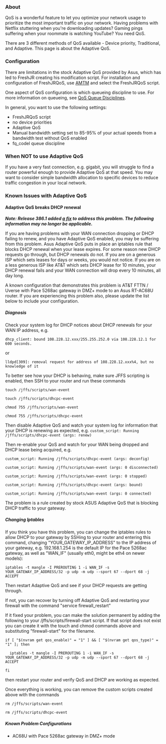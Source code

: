 ### About
QoS is a wonderful feature to let you optimize your network usage to prioritize the most important traffic on your network.  Having problems with Netflix stuttering when you're downloading updates?  Gaming pings suffering when your roommate is watching YouTube?  You need QoS.

There are 3 different methods of QoS available - Device priority, Traditional, and Adaptive.  This page is about the Adaptive QoS.

### Configuration

There are limitations in the stock Adaptive QoS provided by Asus, which has led to FreshJR creating his modification script.  For installation and configuration of FreshJRQoS, use [AMTM](/RMerl/asuswrt-merlin.ng/wiki/AMTM) and select the FreshJRQoS script.

One aspect of QoS configuration is which queueing discipline to use.  For more information on queueing, see [QoS Queue Disciplines](/RMerl/asuswrt-merlin.ng/wiki/QoS-Queue-Disciplines).

In general, you want to use the following settings:
* FreshJRQoS script
* no device priorities
* Adaptive QoS
* Manual bandwidth setting set to 85-95% of your actual speeds from a bandwidth test without QoS enabled
* fq_codel queue discipline

### When NOT to use Adaptive QoS

If you have a very fast connection, e.g. gigabit, you will struggle to find a router powerful enough to provide Adaptive QoS at that speed. You may want to consider simple bandwidth allocation to specific devices to reduce traffic congestion in your local network.

### Known Issues with Adaptive QoS

#### Adaptive QoS breaks DHCP renewal

**_Note: Release 386.1 added [a fix](https://github.com/RMerl/asuswrt-merlin.ng/commit/bde9b9e36ec3f6adb10c2767ce1a6894e39c4e0a) to address this problem. The following information may no longer be applicable._**

If you are having problems with your WAN connection dropping or DHCP failing to renew, and you have Adaptive QoS enabled, you may be suffering from this problem.  Asus Adaptive QoS puts in place an iptables rule that blocks DHCP renewal when your lease expires.  For some reason new DHCP requests go through, but DHCP renewals do not.  If you are on a generous ISP which sets leases for days or weeks, you would not notice.  If you are on a less generous ISP like AT&T which sets DHCP lease for 10 minutes, your DHCP renewal fails and your WAN connection will drop every 10 minutes, all day long.

A known configuration that demonstrates this problem is AT&T FTTN / Uverse with Pace 5268ac gateway in DMZ+ mode to an Asus RT-AC68U router.  If you are experiencing this problem also, please update the list below to include your configuration.

##### Diagnosis

Check your system log for DHCP notices about DHCP renewals for your WAN IP address, e.g.

`dhcp_client: bound 108.228.12.xxx/255.255.252.0 via 108.228.12.1 for 600 seconds.`

or

`lldpd[309]: removal request for address of 108.228.12.xxx%4, but no knowledge of it`

To better see how your DHCP is behaving, make sure JFFS scripting is enabled, then SSH to your router and run these commands

`touch /jffs/scripts/wan-event`

`touch /jffs/scripts/dhcpc-event`

`chmod 755 /jffs/scripts/wan-event`

`chmod 755 /jffs/scripts/dhcpc-event`

Then disable Adaptive QoS and watch your system log for information that your DHCP is renewing as expected, e.g.
`custom_script: Running /jffs/scripts/dhcpc-event (args: renew)`

Then re-enable your QoS and watch for your WAN being dropped and DHCP lease being acquired, e.g.

`custom_script: Running /jffs/scripts/dhcpc-event (args: deconfig)`

`custom_script: Running /jffs/scripts/wan-event (args: 0 disconnected)`

`custom_script: Running /jffs/scripts/wan-event (args: 0 stopped)`

`custom_script: Running /jffs/scripts/dhcpc-event (args: bound)`

`custom_script: Running /jffs/scripts/wan-event (args: 0 connected)`

The problem is a rule created by stock ASUS Adaptive QoS that is blocking DHCP traffic to your gateway.

##### Changing Iptables

If you think you have this problem, you can change the iptables rules to allow DHCP to your gateway by SSHing to your router and entering this command, changing "YOUR_GATEWAY_IP_ADDRESS" to the IP address of your gateway, e.g. 192.168.1.254 is the default IP for the Pace 5268ac gateway, as well as "WAN_IF" (usually eth0, might be eth4 on newer models):

`iptables -t mangle -I PREROUTING 1 -i WAN_IF -s YOUR_GATEWAY_IP_ADDRESS/32 -p udp -m udp --sport 67 --dport 68 -j ACCEPT`

Then restart Adaptive QoS and see if your DHCP requests are getting through.

If not, you can recover by turning off Adaptive QoS and restarting your firewall with the command "service firewall_restart"

If it fixed your problem, you can make the solution permanent by adding the following to your /jffs/scripts/firewall-start script.  If that script does not exist you can create it with the touch and chmod commands above and substituting "firewall-start" for the filename.

`if [ "$(nvram get qos_enable)" = "1" ] && [ "$(nvram get qos_type)" = "1" ]; then`

`  iptables -t mangle -I PREROUTING 1 -i WAN_IF -s YOUR_GATEWAY_IP_ADDRESS/32 -p udp -m udp --sport 67 --dport 68 -j ACCEPT`

`fi`

then restart your router and verify QoS and DHCP are working as expected.

Once everything is working, you can remove the custom scripts created above with the commands

`rm /jffs/scripts/wan-event`

`rm /jffs/scripts/dhcpc-event`

##### Known Problem Configurations
* AC68U with Pace 5268ac gateway in DMZ+ mode
